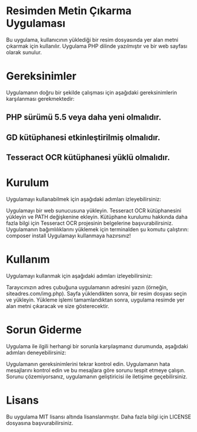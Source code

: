 # Resimden Metin Çıkarma Uygulaması
Bu uygulama, kullanıcının yüklediği bir resim dosyasında yer alan metni çıkarmak için kullanılır. Uygulama PHP dilinde yazılmıştır ve bir web sayfası olarak sunulur.

# Gereksinimler
Uygulamanın doğru bir şekilde çalışması için aşağıdaki gereksinimlerin karşılanması gerekmektedir:

## PHP sürümü 5.5 veya daha yeni olmalıdır.
## GD kütüphanesi etkinleştirilmiş olmalıdır.
## Tesseract OCR kütüphanesi yüklü olmalıdır.
# Kurulum
Uygulamayı kullanabilmek için aşağıdaki adımları izleyebilirsiniz:

Uygulamayı bir web sunucusuna yükleyin.
Tesseract OCR kütüphanesini yükleyin ve PATH değişkenine ekleyin. Kütüphane kurulumu hakkında daha fazla bilgi için Tesseract OCR projesinin belgelerine başvurabilirsiniz.
Uygulamanın bağımlılıklarını yüklemek için terminalden şu komutu çalıştırın: composer install
Uygulamayı kullanmaya hazırsınız!
# Kullanım
Uygulamayı kullanmak için aşağıdaki adımları izleyebilirsiniz:

Tarayıcınızın adres çubuğuna uygulamanın adresini yazın (örneğin, siteadres.com/img.php).
Sayfa yüklendikten sonra, bir resim dosyası seçin ve yükleyin.
Yükleme işlemi tamamlandıktan sonra, uygulama resimde yer alan metni çıkaracak ve size gösterecektir.
# Sorun Giderme
Uygulama ile ilgili herhangi bir sorunla karşılaşmanız durumunda, aşağıdaki adımları deneyebilirsiniz:

Uygulamanın gereksinimlerini tekrar kontrol edin.
Uygulamanın hata mesajlarını kontrol edin ve bu mesajlara göre sorunu tespit etmeye çalışın.
Sorunu çözemiyorsanız, uygulamanın geliştiricisi ile iletişime geçebilirsiniz.
# Lisans
Bu uygulama MIT lisansı altında lisanslanmıştır. Daha fazla bilgi için LICENSE dosyasına başvurabilirsiniz.
